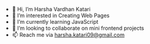 - 👋 Hi, I’m Harsha Vardhan Katari
- 👀 I’m interested in Creating Web Pages
- 🌱 I’m currently learning JavaScript
- 💞️ I’m looking to collaborate on mini frontend projects
- 📫 Reach me via harsha.katari09@gmail.com
